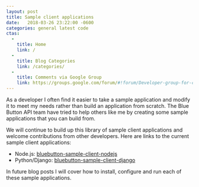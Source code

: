 ```yaml
---
layout: post
title: Sample client applications 
date:   2018-03-26 23:22:00 -0600
categories: general latest code
ctas:
  - 
    title: Home
    link: /
  - 
    title: Blog Categories
    link: /categories/
  -
    title: Comments via Google Group
    link: https://groups.google.com/forum/#!forum/Developer-group-for-cms-blue-button-api
---
```


As a developer I often find it easier to take a sample application and modify 
it to meet my needs rather than build an application from scratch. The Blue Button 
API team have tried to help others like me by creating some sample applications that you can
build from.

We will continue to build up this library of sample client applications and 
welcome contributions from other developers. Here are links to the current sample
client applications:

- Node.js: [bluebutton-sample-client-nodejs](https://github.com/CMSgov/bluebutton-sample-client-nodejs)
- Python/Django: [bluebutton-sample-client-django](https://github.com/CMSgov/bluebutton-sample-client-django)

In future blog posts I will cover how to install, configure and run each of these 
sample applications.


